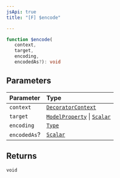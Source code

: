 ```yaml
---
jsApi: true
title: "[F] $encode"

---
```

```ts
function $encode(
   context, 
   target, 
   encoding, 
   encodedAs?): void
```

## Parameters

| Parameter | Type |
| :------ | :------ |
| `context` | [`DecoratorContext`](../interfaces/DecoratorContext.md) |
| `target` | [`ModelProperty`](../interfaces/ModelProperty.md) \| [`Scalar`](../interfaces/Scalar.md) |
| `encoding` | [`Type`](../type-aliases/Type.md) |
| `encodedAs`? | [`Scalar`](../interfaces/Scalar.md) |

## Returns

`void`
